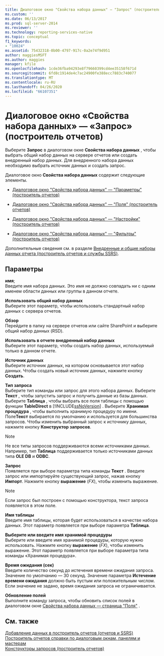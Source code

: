 ```yaml
---
title: Диалоговое окно "Свойства набора данных" — "Запрос" (построитель отчетов) | Документация Майкрософт
ms.custom: ''
ms.date: 06/13/2017
ms.prod: sql-server-2014
ms.reviewer: ''
ms.technology: reporting-services-native
ms.topic: conceptual
f1_keywords:
- "10024"
ms.assetid: 75432318-0b00-4797-917c-0a2e74f9d951
author: maggiesMSFT
ms.author: maggies
manager: kfile
ms.openlocfilehash: 1cde36fba94293e8f79660399cd4ee35158f671d
ms.sourcegitcommit: 6fd8c1914de4c7ac24900fe388ecc7883c740077
ms.translationtype: MT
ms.contentlocale: ru-RU
ms.lasthandoff: 04/26/2020
ms.locfileid: "66107351"
---
```

# <a name="dataset-properties-dialog-box-query-report-builder"></a>Диалоговое окно «Свойства набора данных» — «Запрос» (построитель отчетов)
  Выберите **Запрос** в диалоговом окне **Свойства набора данных** , чтобы выбрать общий набор данных на сервере отчетов или создать внедренный набор данных. Для внедренного набора данных необходимо выбрать источник данных и создать запрос.  
  
 Диалоговое окно **Свойства набора данных** содержит следующие элементы.  
  
-   [Диалоговое окно "Свойства набора данных" — "Параметры" (построитель отчетов)](../dataset-properties-dialog-box-parameters-report-builder.md)  
  
-   [Диалоговое окно "Свойства набора данных" — "Поля" (построитель отчетов)](../dataset-properties-dialog-box-fields-report-builder.md)  
  
-   [Диалоговое окно "Свойства набора данных" — "Настройки" (построитель отчетов)](dataset-properties-dialog-box-options-report-builder.md)  
  
-   [Диалоговое окно "Свойства набора данных" — "Фильтры" (построитель отчетов)](../dataset-properties-dialog-box-filters-report-builder.md)  
  
 Дополнительные сведения см. в разделе [Внедренные и общие наборы данных отчета (построитель отчетов и службы SSRS)](report-embedded-datasets-and-shared-datasets-report-builder-and-ssrs.md).  
  
## <a name="options"></a>Параметры  
 **имя**;  
 Введите имя набора данных. Это имя не должно совпадать ни с одним именем области данных или группы в данном отчете.  
  
 **Использовать общий набор данных**  
 Выберите этот параметр, чтобы использовать стандартный набор данных с сервера отчетов.  
  
 **Обзор**  
 Перейдите в папку на сервере отчетов или сайте SharePoint и выберите общий набор данных (RSD).  
  
 **Использовать в отчете внедренный набор данных**  
 Выберите этот параметр, чтобы создать набор данных, используемый только в данном отчете.  
  
 **Источник данных**  
 Выберите источник данных, на котором основывается этот набор данных. Чтобы создать новый источник данных, нажмите кнопку **Создать**.  
  
 **Тип запроса**  
 Выберите тип команды или запрос для этого набора данных. Выберите **Текст** , чтобы запустить запрос и получить данные из базы данных. Выберите **Таблица** , чтобы выбрать все поля таблицы с помощью функции **TableDirect** в [!INCLUDE[ssNoVersion](../../includes/ssnoversion-md.md)] . Выберите **Хранимая процедура** , чтобы выполнить хранимую процедуру по имени. Поле**Текст** выбирается по умолчанию и используется для большинства запросов. Чтобы изменить выбранный запрос к источнику данных, нажмите кнопку **Конструктор запросов**.  
  
> [!NOTE]  
>  Не все типы запросов поддерживаются всеми источниками данных. Например, тип **Таблица** поддерживается только источниками данных типа **OLE DB** и **ODBC**.  
  
 **Запрос**  
 Появляется при выборе параметра типа команды **Текст** . Введите запрос или импортируйте существующий запрос, нажав кнопку **Импорт**. Нажмите кнопку **выражение** (*FX*), чтобы изменить выражение.  
  
> [!NOTE]  
>  Если запрос был построен с помощью конструктора, текст запроса появляется в этом поле.  
  
 **Имя таблицы**  
 Введите имя таблицы, которая будет использоваться в качестве набора данных. Этот параметр появляется при выборе параметра **Таблица**.  
  
 **Выберите или введите имя хранимой процедуры**  
 Выберите или введите имя хранимой процедуры, которую нужно использовать. Нажмите кнопку **выражение** (*FX*), чтобы изменить выражение. Этот параметр появляется при выборе параметра типа команды «Хранимая процедура».  
  
 **Время ожидания (сек)**  
 Введите количество секунд до истечения времени ожидания запроса. Значение по умолчанию — 30 секунд. Значение параметра **Истечение времени ожидания** должно быть пустым или положительным числом. Если значение не задано, время ожидания запроса не ограничивается.  
  
 **Обновление полей**  
 Выполните команду запроса, чтобы обновить список полей в диалоговом окне [Свойства набора данных — страница "Поля"](../dataset-properties-dialog-box-fields-report-builder.md) .  
  
## <a name="see-also"></a>См. также  
 [Добавление данных в построитель отчетов &#40;отчетов и SSRS&#41;](report-datasets-ssrs.md)   
 [Построитель отчетов справки по диалоговым окнам, панелям и мастерам](../report-builder-help-for-dialog-boxes-panes-and-wizards.md)   
 [Конструкторы запросов (построитель отчетов)](../query-designers-report-builder.md)  
  
  
